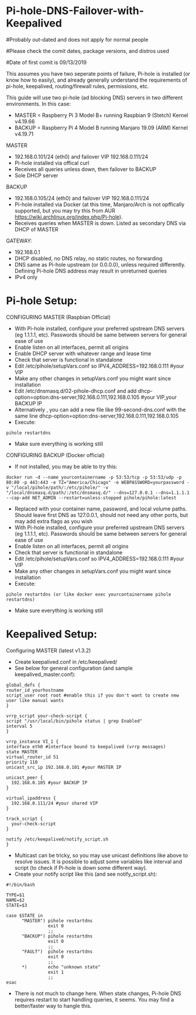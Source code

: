 # Pi-hole-DNS-Failover-with-Keepalived
#Probably out-dated and does not apply for normal people

#Please check the comit dates, package versions, and distros used

#Date of first comit is 09/13/2019

This assumes you have two seperate points of failure, Pi-hole is installed (or know how to easily), and already generally understand the requirements of pi-hole, keepalived, routing/firewall rules, permissions, etc.

This guide will use two pi-hole (ad blocking DNS) servers in two different environments. In this case:
  - MASTER = Raspberry Pi 3 Model B+ running Raspbian 9 (Stetch) Kernel v4.19.66
  - BACKUP = Raspberry Pi 4 Model B running Manjaro 19.09 (ARM) Kernel v4.19.71
  
MASTER
  - 192.168.0.101/24 (eth0) and failover VIP 192.168.0.111/24
  - Pi-hole installed via offical curl
  - Receives all queries unless down, then failover to BACKUP
  - Sole DHCP server
  
BACKUP
  - 192.168.0.105/24 (eth0) and failover VIP 192.168.0.111/24
  - Pi-hole installed via Docker (at this time, Manjaro/Arch is not opffically supported, but you may try this from AUR https://wiki.archlinux.org/index.php/Pi-hole).
  - Receives queries when MASTER is down. Listed as secondary DNS via DHCP of MASTER
  
GATEWAY:
  - 192.168.0.1
  - DHCP disabled, no DNS relay, no static routes, no forwarding
  - DNS same as Pi-hole upstream (or 0.0.0.0), unless required differently. Defining Pi-hole DNS address may result in unreturned queries
  - IPv4 only

# Pi-hole Setup:
CONFIGURING MASTER (Raspbian Official)
  - With Pi-hole installed, configure your preferred upstream DNS servers (eg 1.1.1.1, etc). Passwords should be same between servers for general ease of use
  - Enable listen on all interfaces, permit all origins
  - Enable DHCP server with whatever range and lease time
  - Check that server is functional in standalone
  - Edit /etc/pihole/setupVars.conf so IPV4_ADDRESS=192.168.0.111 #your VIP
  - Make any other changes in setupVars.conf you might want since installation
  - Edit /etc/dnsmasq.d/02-pihole-dhcp.conf and add dhcp-option=option:dns-server,192.168.0.111,192.168.0.105 #your VIP,your BACKUP IP
  - Alternatively , you can add a new file like 99-second-dns.conf with the same line dhcp-option=option:dns-server,192.168.0.111,192.168.0.105
  - Execute:
  ```
  pihole restartdns
  ```
  - Make sure everything is working still
  
CONFIGURING BACKUP (Docker official)
  - If not installed, you may be able to try this: 
  ```
  docker run -d --name yourcontainername -p 53:53/tcp -p 53:53/udp -p 80:80 -p 443:443 -e TZ="America/Chicago" -e WEBPASSWORD=yourpassword -v "/local/pihole/path/:/etc/pihole/" -v "/local/dnsmasq.d/path/:/etc/dnsmasq.d/" --dns=127.0.0.1 --dns=1.1.1.1 --cap-add NET_ADMIN --restart=unless-stopped pihole/pihole:latest
  ```
  - Replaced with your container name, password, and local volume paths. Should leave first DNS as 127.0.0.1, should not need any other ports, but may add extra flags as you wish
  - With Pi-hole installed, configure your preferred upstream DNS servers (eg 1.1.1.1, etc). Passwords should be same between servers for general ease of use
  - Enable listen on all interfaces, permit all origins
  - Check that server is functional in standalone
  - Edit /etc/pihole/setupVars.conf so IPV4_ADDRESS=192.168.0.111 #your VIP
  - Make any other changes in setupVars.conf you might want since installation
  - Execute:
  ```
  pihole restartdns (or like docker exec yourcontainername pihole restartdns)
  ```
  - Make sure everything is working still
  
# Keepalived Setup:
Configuring MASTER (latest v1.3.2)
  - Create keepalived.conf in /etc/keepalived/
  - See below for general configuration (and sample keepalived_master.conf):
  ```
global_defs {
  router_id yourhostname
  script_user root root #enable this if you don't want to create new user like manual wants
}

vrrp_script your-check-script {
  script "/usr/local/bin/pihole status | grep Enabled"
  interval 5
}

vrrp_instance VI_1 {
  interface eth0 #interface bound to keepalived (vrrp messages)
  state MASTER
  virtual_router_id 51
  priority 110
  unicast_src_ip 192.168.0.101 #your MASTER IP

  unicast_peer {
    192.168.0.105 #your BACKUP IP
  }

  virtual_ipaddress {
    192.168.0.111/24 #your shared VIP
  }

  track_script {
    your-check-script
  }

  notify /etc/keepalived/notify_script.sh
}
  ```
  - Multicast can be tricky, so you may use unicast definitions like above to resolve issues. It is possible to adjust some variables like interval and script (to check if Pi-hole is down some different way). 
  - Create your notify script like this (and see notify_script.sh):
  ```
  #!/bin/bash

TYPE=$1
NAME=$2
STATE=$3

case $STATE in
        "MASTER") pihole restartdns
                  exit 0
                  ;;
        "BACKUP") pihole restartdns
                  exit 0
                  ;;
        "FAULT")  pihole restartdns
                  exit 0
                  ;;
        *)        echo "unknown state"
                  exit 1
                  ;;
esac
  ```
  - There is not much to change here. When state changes, Pi-hole DNS requires restart to start handling queries, it seems. You may find a better/faster way to hangle this.
  
